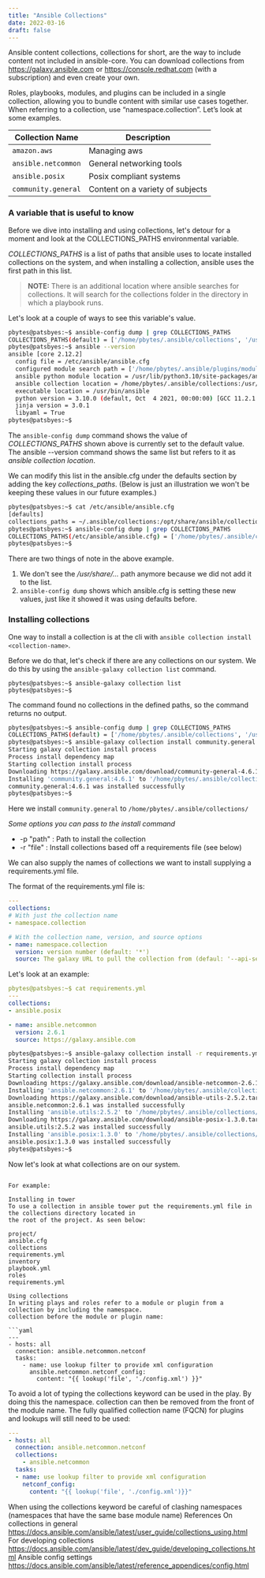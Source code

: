 ```yaml
---
title: "Ansible Collections"
date: 2022-03-16
draft: false
---
```


Ansible content collections, collections for short, are the way to include content not included in ansible-core. You can download collections from  https://galaxy.ansible.com or https://console.redhat.com (with a subscription) and even create your own.

Roles, playbooks, modules, and plugins can be included in a single collection, allowing you to bundle content with similar use cases together. When referring to a collection, use “namespace.collection”. Let’s look at some examples.

| Collection Name         | Description                          |
|-------------------------|--------------------------------------|
| ```amazon.aws```        | Managing aws                         |
| ```ansible.netcommon``` | General networking tools             |
| ```ansible.posix```     | Posix compliant systems              |
| ```community.general``` | Content on a variety of subjects     |

### A variable that is useful to know

Before we dive into installing and using collections, let's detour for a moment and look at the COLLECTIONS_PATHS environmental variable. 

_COLLECTIONS_PATHS_ is a list of paths that ansible uses to locate installed collections on the system, and when installing a collection, ansible uses the first path in this list. 

> **NOTE:** There is an additional location where ansible searches for collections. It will search for the collections folder in the directory in which a playbook runs.

Let's look at a couple of ways to see this variable's value.

```bash
pbytes@patsbyes:~$ ansible-config dump | grep COLLECTIONS_PATHS
COLLECTIONS_PATHS(default) = ['/home/pbytes/.ansible/collections', '/usr/share/ansible/collections']
pbytes@patsbyes:~$ ansible --version
ansible [core 2.12.2]
  config file = /etc/ansible/ansible.cfg
  configured module search path = ['/home/pbytes/.ansible/plugins/modules', '/usr/share/ansible/plugins/modules']
  ansible python module location = /usr/lib/python3.10/site-packages/ansible
  ansible collection location = /home/pbytes/.ansible/collections:/usr/share/ansible/collections
  executable location = /usr/bin/ansible
  python version = 3.10.0 (default, Oct  4 2021, 00:00:00) [GCC 11.2.1 20210728 (Red Hat 11.2.1-1)]
  jinja version = 3.0.1
  libyaml = True
pbytes@patsbyes:~$
```

The `ansible-config dump` command shows the value of _COLLECTIONS_PATHS_ shown above is currently set to the default value. The ansible --version command shows the same list but refers to it as _ansible collection location_.

We can modify this list in the ansible.cfg under the defaults section by adding the key _collections_paths_. (Below is just an illustration we won't be keeping these values in our future examples.)

```bash 
pbytes@patsbyes:~$ cat /etc/ansible/ansible.cfg
[defaults]
collections_paths = ~/.ansible/collections:/opt/share/ansible/collections
pbytes@patsbyes:~$ ansible-config dump | grep COLLECTIONS_PATHS
COLLECTIONS_PATHS(/etc/ansible/ansible.cfg) = ['/home/pbytes/.ansible/collections', '/opt/share/ansible/collections']
pbytes@patsbyes:~$
```
There are two things of note in the above example. 
1. We don't see the _/usr/share/..._ path anymore because we did not add it to the list.
2. `ansible-config dump` shows which ansible.cfg is setting these new values, just like it showed it was using defaults before.


### Installing collections
One way to install a collection is at the cli with `ansible collection install <collection-name>`.

Before we do that, let's check if there are any collections on our system. We do this by using the `ansible-galaxy collection list` command.

```none
pbytes@patsbyes:~$ ansible-galaxy collection list
pbytes@patsbyes:~$
```

The command found no collections in the defined paths, so the command returns no output. 

```bash
pbytes@patsbyes:~$ ansible-config dump | grep COLLECTIONS_PATHS
COLLECTIONS_PATHS(default) = ['/home/pbytes/.ansible/collections', '/usr/share/ansible/collections']
pbytes@patsbyes:~$ ansible-galaxy collection install community.general
Starting galaxy collection install process
Process install dependency map
Starting collection install process
Downloading https://galaxy.ansible.com/download/community-general-4.6.1.tar.gz to /home/pbytes/.ansible/tmp/ansible-local-38223kusp6n1k/tmpp_08hvk1/community-general-4.6.1-am3e6v2d
Installing 'community.general:4.6.1' to '/home/pbytes/.ansible/collections/ansible_collections/community/general'
community.general:4.6.1 was installed successfully
pbytes@patsbyes:~$
```

Here we install `community.general` to `/home/pbytes/.ansible/collections/`

*Some options you can pass to the install command*  

- -p "path" : Path to install the collection
- -r "file" : Install collections based off a requirements file (see below) 


We can also supply the names of collections we want to install supplying a requirements.yml file.

The format of the requirements.yml file is:

```yaml
---
collections:
# With just the collection name
- namespace.collection

# With the collection name, version, and source options
- name: namespace.collection
  version: version number (default: '*')
  source: The galaxy URL to pull the collection from (defaul: '--api-server' from cli)
```

Let's look at an example:

```yaml
pbytes@patsbyes:~$ cat requirements.yml 
---
collections:
- ansible.posix

- name: ansible.netcommon
  version: 2.6.1
  source: https://galaxy.ansible.com
```
```bash
pbytes@patsbyes:~$ ansible-galaxy collection install -r requirements.yml 
Starting galaxy collection install process
Process install dependency map
Starting collection install process
Downloading https://galaxy.ansible.com/download/ansible-netcommon-2.6.1.tar.gz to /home/pbytes/.ansible/tmp/ansible-local-38295sowzo9w1/tmpf0mgtt0w/ansible-netcommon-2.6.1-_7ft872e
Installing 'ansible.netcommon:2.6.1' to '/home/pbytes/.ansible/collections/ansible_collections/ansible/netcommon'
Downloading https://galaxy.ansible.com/download/ansible-utils-2.5.2.tar.gz to /home/pbytes/.ansible/tmp/ansible-local-38295sowzo9w1/tmpf0mgtt0w/ansible-utils-2.5.2-5mv0a8o3
ansible.netcommon:2.6.1 was installed successfully
Installing 'ansible.utils:2.5.2' to '/home/pbytes/.ansible/collections/ansible_collections/ansible/utils'
Downloading https://galaxy.ansible.com/download/ansible-posix-1.3.0.tar.gz to /home/pbytes/.ansible/tmp/ansible-local-38295sowzo9w1/tmpf0mgtt0w/ansible-posix-1.3.0-fe2it8qx
ansible.utils:2.5.2 was installed successfully
Installing 'ansible.posix:1.3.0' to '/home/pbytes/.ansible/collections/ansible_collections/ansible/posix'
ansible.posix:1.3.0 was installed successfully
pbytes@patsbyes:~$
```

Now let's look at what collections are on our system.

```

For example:

Installing in tower
To use a collection in ansible tower put the requirements.yml file in the collections directory located in
the root of the project. As seen below:

project/
ansible.cfg
collections
requirements.yml
inventory
playbook.yml
roles
requirements.yml

Using collections
In writing plays and roles refer to a module or plugin from a collection by including the namespace.
collection before the module or plugin name:

```yaml
---
- hosts: all
  connection: ansible.netcommon.netconf
  tasks:
    - name: use lookup filter to provide xml configuration
      ansible.netcommon.netconf_config:
        content: "{{ lookup('file', './config.xml') }}"
```

To avoid a lot of typing the collections keyword can be used in the play. By doing this the namespace.
collection can then be removed from the front of the module name. The fully qualified collection
name (FQCN) for plugins and lookups will still need to be used:

```yaml
---
- hosts: all
  connection: ansible.netcommon.netconf
  collections:
    - ansible.netcommon
  tasks:
  - name: use lookup filter to provide xml configuration
    netconf_config:
      content: "{{ lookup('file', './config.xml')}}"
```

When using the collections keyword be careful of clashing namespaces (namespaces that have the
same base module name)
References
On collections in general
https://docs.ansible.com/ansible/latest/user_guide/collections_using.html
For developing collections
https://docs.ansible.com/ansible/latest/dev_guide/developing_collections.html
Ansible config settings
https://docs.ansible.com/ansible/latest/reference_appendices/config.html
